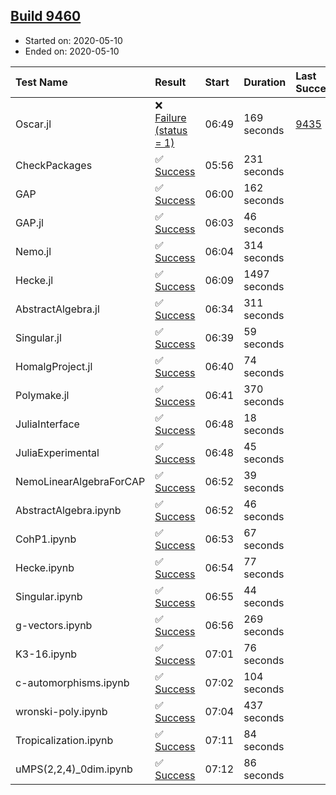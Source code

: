 ## [Build 9460](https://oscarci.mathematik.uni-kl.de/job/oscar/9460/)

* Started on: 2020-05-10
* Ended on: 2020-05-10

| Test Name    | Result | Start | Duration | Last Success | First Failure |
|:-------------|:-------|:------|:---------|:-------------|:--------------|
| Oscar.jl | ❌ [Failure (status = 1)](https://oscarci.mathematik.uni-kl.de/job/oscar/9460/artifact/logs/build-9460/Oscar.jl.log) | 06:49 | 169 seconds | [9435](https://oscarci.mathematik.uni-kl.de/job/oscar/9435/) | [9436](https://oscarci.mathematik.uni-kl.de/job/oscar/9436/) |
| CheckPackages | ✅ [Success](https://oscarci.mathematik.uni-kl.de/job/oscar/9460/artifact/logs/build-9460/CheckPackages.log) | 05:56 | 231 seconds |  |  |
| GAP | ✅ [Success](https://oscarci.mathematik.uni-kl.de/job/oscar/9460/artifact/logs/build-9460/GAP.log) | 06:00 | 162 seconds |  |  |
| GAP.jl | ✅ [Success](https://oscarci.mathematik.uni-kl.de/job/oscar/9460/artifact/logs/build-9460/GAP.jl.log) | 06:03 | 46 seconds |  |  |
| Nemo.jl | ✅ [Success](https://oscarci.mathematik.uni-kl.de/job/oscar/9460/artifact/logs/build-9460/Nemo.jl.log) | 06:04 | 314 seconds |  |  |
| Hecke.jl | ✅ [Success](https://oscarci.mathematik.uni-kl.de/job/oscar/9460/artifact/logs/build-9460/Hecke.jl.log) | 06:09 | 1497 seconds |  |  |
| AbstractAlgebra.jl | ✅ [Success](https://oscarci.mathematik.uni-kl.de/job/oscar/9460/artifact/logs/build-9460/AbstractAlgebra.jl.log) | 06:34 | 311 seconds |  |  |
| Singular.jl | ✅ [Success](https://oscarci.mathematik.uni-kl.de/job/oscar/9460/artifact/logs/build-9460/Singular.jl.log) | 06:39 | 59 seconds |  |  |
| HomalgProject.jl | ✅ [Success](https://oscarci.mathematik.uni-kl.de/job/oscar/9460/artifact/logs/build-9460/HomalgProject.jl.log) | 06:40 | 74 seconds |  |  |
| Polymake.jl | ✅ [Success](https://oscarci.mathematik.uni-kl.de/job/oscar/9460/artifact/logs/build-9460/Polymake.jl.log) | 06:41 | 370 seconds |  |  |
| JuliaInterface | ✅ [Success](https://oscarci.mathematik.uni-kl.de/job/oscar/9460/artifact/logs/build-9460/JuliaInterface.log) | 06:48 | 18 seconds |  |  |
| JuliaExperimental | ✅ [Success](https://oscarci.mathematik.uni-kl.de/job/oscar/9460/artifact/logs/build-9460/JuliaExperimental.log) | 06:48 | 45 seconds |  |  |
| NemoLinearAlgebraForCAP | ✅ [Success](https://oscarci.mathematik.uni-kl.de/job/oscar/9460/artifact/logs/build-9460/NemoLinearAlgebraForCAP.log) | 06:52 | 39 seconds |  |  |
| AbstractAlgebra.ipynb | ✅ [Success](https://oscarci.mathematik.uni-kl.de/job/oscar/9460/artifact/logs/build-9460/AbstractAlgebra.ipynb.log) | 06:52 | 46 seconds |  |  |
| CohP1.ipynb | ✅ [Success](https://oscarci.mathematik.uni-kl.de/job/oscar/9460/artifact/logs/build-9460/CohP1.ipynb.log) | 06:53 | 67 seconds |  |  |
| Hecke.ipynb | ✅ [Success](https://oscarci.mathematik.uni-kl.de/job/oscar/9460/artifact/logs/build-9460/Hecke.ipynb.log) | 06:54 | 77 seconds |  |  |
| Singular.ipynb | ✅ [Success](https://oscarci.mathematik.uni-kl.de/job/oscar/9460/artifact/logs/build-9460/Singular.ipynb.log) | 06:55 | 44 seconds |  |  |
| g-vectors.ipynb | ✅ [Success](https://oscarci.mathematik.uni-kl.de/job/oscar/9460/artifact/logs/build-9460/g-vectors.ipynb.log) | 06:56 | 269 seconds |  |  |
| K3-16.ipynb | ✅ [Success](https://oscarci.mathematik.uni-kl.de/job/oscar/9460/artifact/logs/build-9460/K3-16.ipynb.log) | 07:01 | 76 seconds |  |  |
| c-automorphisms.ipynb | ✅ [Success](https://oscarci.mathematik.uni-kl.de/job/oscar/9460/artifact/logs/build-9460/c-automorphisms.ipynb.log) | 07:02 | 104 seconds |  |  |
| wronski-poly.ipynb | ✅ [Success](https://oscarci.mathematik.uni-kl.de/job/oscar/9460/artifact/logs/build-9460/wronski-poly.ipynb.log) | 07:04 | 437 seconds |  |  |
| Tropicalization.ipynb | ✅ [Success](https://oscarci.mathematik.uni-kl.de/job/oscar/9460/artifact/logs/build-9460/Tropicalization.ipynb.log) | 07:11 | 84 seconds |  |  |
| uMPS(2,2,4)_0dim.ipynb | ✅ [Success](https://oscarci.mathematik.uni-kl.de/job/oscar/9460/artifact/logs/build-9460/uMPS-2-2-4-_0dim.ipynb.log) | 07:12 | 86 seconds |  |  |
